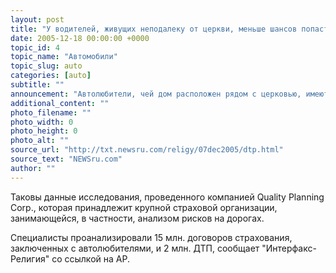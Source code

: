 ```yaml
---
layout: post
title: "У водителей, живущих неподалеку от церкви, меньше шансов попасть в ДТП"
date: 2005-12-18 00:00:00 +0000
topic_id: 4
topic_name: "Автомобили"
topic_slug: auto
categories: [auto]
subtitle: ""
announcement: "Автолюбители, чей дом расположен рядом с церковью, имеют на 10% меньше шансов попасть в аварию, в то время как у водителей, живущих рядом с ресторанами и другими местами большого скопления людей, вероятность несчастного случая на дороге на 30% больше."
additional_content: ""
photo_filename: ""
photo_width: 0
photo_height: 0
photo_alt: ""
source_url: "http://txt.newsru.com/religy/07dec2005/dtp.html"
source_text: "NEWSru.com"
author: ""
---
```

Таковы данные исследования, проведенного компанией Quality Planning Corp., которая принадлежит крупной страховой организации, занимающейся, в частности, анализом рисков на дорогах.

Специалисты проанализировали 15 млн. договоров страхования, заключенных с автолюбителями, и 2 млн. ДТП, сообщает "Интерфакс-Религия" со ссылкой на AP.
